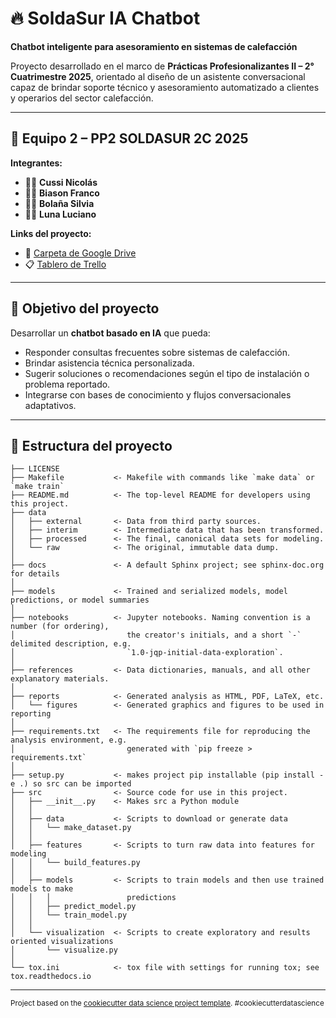 # 🔥 SoldaSur IA Chatbot  

**Chatbot inteligente para asesoramiento en sistemas de calefacción**  

Proyecto desarrollado en el marco de **Prácticas Profesionalizantes II – 2° Cuatrimestre 2025**, orientado al diseño de un asistente conversacional capaz de brindar soporte técnico y asesoramiento automatizado a clientes y operarios del sector calefacción.

---

## 👥 Equipo 2 – PP2 SOLDASUR 2C 2025  

**Integrantes:**  
- 🧑‍💻 **Cussi Nicolás**  
- 🧑‍💻 **Biason Franco**  
- 👩‍💻 **Bolaña Silvia**  
- 🧑‍💻 **Luna Luciano**  

**Links del proyecto:**  
- 📁 [Carpeta de Google Drive](https://drive.google.com/drive/u/0/folders/1pU7Th3OKQLMJ6IEezuRPtt7Ufv3Yb6Xe)  
- 📋 [Tablero de Trello](https://trello.com/b/MdxyBFuU/equipo-2-pp2-soldasur-2c-2025)  

---

## 🎯 Objetivo del proyecto  

Desarrollar un **chatbot basado en IA** que pueda:  
- Responder consultas frecuentes sobre sistemas de calefacción.  
- Brindar asistencia técnica personalizada.  
- Sugerir soluciones o recomendaciones según el tipo de instalación o problema reportado.  
- Integrarse con bases de conocimiento y flujos conversacionales adaptativos.  

---

## 🧩 Estructura del proyecto  



    ├── LICENSE
    ├── Makefile           <- Makefile with commands like `make data` or `make train`
    ├── README.md          <- The top-level README for developers using this project.
    ├── data
    │   ├── external       <- Data from third party sources.
    │   ├── interim        <- Intermediate data that has been transformed.
    │   ├── processed      <- The final, canonical data sets for modeling.
    │   └── raw            <- The original, immutable data dump.
    │
    ├── docs               <- A default Sphinx project; see sphinx-doc.org for details
    │
    ├── models             <- Trained and serialized models, model predictions, or model summaries
    │
    ├── notebooks          <- Jupyter notebooks. Naming convention is a number (for ordering),
    │                         the creator's initials, and a short `-` delimited description, e.g.
    │                         `1.0-jqp-initial-data-exploration`.
    │
    ├── references         <- Data dictionaries, manuals, and all other explanatory materials.
    │
    ├── reports            <- Generated analysis as HTML, PDF, LaTeX, etc.
    │   └── figures        <- Generated graphics and figures to be used in reporting
    │
    ├── requirements.txt   <- The requirements file for reproducing the analysis environment, e.g.
    │                         generated with `pip freeze > requirements.txt`
    │
    ├── setup.py           <- makes project pip installable (pip install -e .) so src can be imported
    ├── src                <- Source code for use in this project.
    │   ├── __init__.py    <- Makes src a Python module
    │   │
    │   ├── data           <- Scripts to download or generate data
    │   │   └── make_dataset.py
    │   │
    │   ├── features       <- Scripts to turn raw data into features for modeling
    │   │   └── build_features.py
    │   │
    │   ├── models         <- Scripts to train models and then use trained models to make
    │   │   │                 predictions
    │   │   ├── predict_model.py
    │   │   └── train_model.py
    │   │
    │   └── visualization  <- Scripts to create exploratory and results oriented visualizations
    │       └── visualize.py
    │
    └── tox.ini            <- tox file with settings for running tox; see tox.readthedocs.io


--------

<p><small>Project based on the <a target="_blank" href="https://drivendata.github.io/cookiecutter-data-science/">cookiecutter data science project template</a>. #cookiecutterdatascience</small></p>
